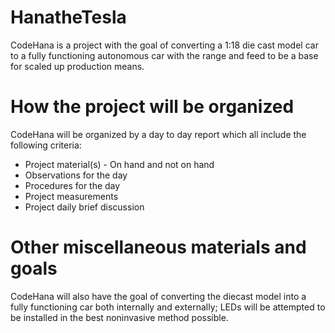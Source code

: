 # HanatheTesla
CodeHana is a project with the goal of converting a 1:18 die cast model car to a fully functioning autonomous car with the range and feed to be a base for scaled up production means.

# How the project will be organized
CodeHana will be organized by a day to day report which all include the following criteria:
  - Project material(s)
        - On hand and not on hand
  - Observations for the day 
  - Procedures for the day
  - Project measurements 
  - Project daily brief discussion

# Other miscellaneous materials and goals
CodeHana will also have the goal of converting the diecast model into a fully functioning car both internally and externally; LEDs will be attempted to be installed in the best noninvasive method possible. 
